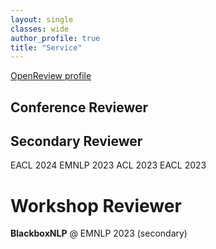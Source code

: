 ```yaml
---
layout: single
classes: wide
author_profile: true
title: "Service"
---
```


[OpenReview profile](https://openreview.net/profile?id=~Qianli_Wang1)  



## Conference Reviewer

## Secondary Reviewer
EACL 2024
EMNLP 2023
ACL 2023
EACL 2023

# Workshop Reviewer
**BlackboxNLP** @ EMNLP 2023 (secondary)  

